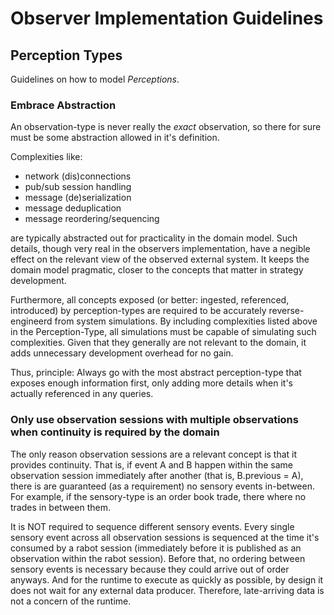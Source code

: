 # Observer Implementation Guidelines

## Perception Types

Guidelines on how to model _Perceptions_.

### Embrace Abstraction

An observation-type is never really the _exact_ observation, so there for sure must be some abstraction allowed in it's definition.

Complexities like:

- network (dis)connections
- pub/sub session handling
- message (de)serialization
- message deduplication
- message reordering/sequencing

are typically abstracted out for practicality in the domain model. Such details, though very real in the observers implementation, have a negible effect on the relevant view of the observed external system. It keeps the domain model pragmatic, closer to the concepts that matter in strategy development.

Furthermore, all concepts exposed (or better: ingested, referenced, introduced) by perception-types are required to be accurately reverse-engineerd from system simulations. By including complexities listed above in the Perception-Type, all simulations must be capable of simulating such complexities. Given that they generally are not relevant to the domain, it adds unnecessary development overhead for no gain.

Thus, principle: Always go with the most abstract perception-type that exposes enough information first, only adding more details when it's actually referenced in any queries.

### Only use observation sessions with multiple observations when continuity is required by the domain

The only reason observation sessions are a relevant concept is that it provides continuity. That is, if event A and B happen within the same observation session immediately after another (that is, B.previous = A), there is are guaranteed (as a requirement) no sensory events in-between. For example, if the sensory-type is an order book trade, there where no trades  in between them.

It is NOT required to sequence different sensory events. Every single sensory event across all observation sessions is sequenced at the time it's consumed by a rabot session (immediately before it is published as an observation within the rabot session). Before that, no ordering between sensory events is necessary because they could arrive out of order anyways. And for the runtime to execute as quickly as possible, by design it does not wait for any external data producer. Therefore, late-arriving data is not a concern of the runtime.
